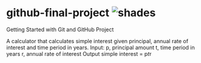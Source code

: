 # github-final-project ![shades](https://github.com/Ivarock/github-final-project/assets/129661878/26ca06bc-81e2-472a-a323-ba4e5ed17747)
Getting Started with Git and GitHub Project

A calculator that calculates simple interest given principal, annual rate of interest and time period in years.
Input:
   p, principal amount
   t, time period in years
   r, annual rate of interest
Output
   simple interest = p*t*r

